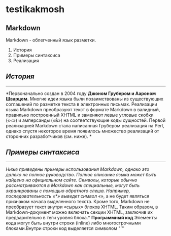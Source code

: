 # testikakmosh
## Markdown

Markdown - облегченный язык разметки.
 1. История
 2. Примеры синтаксиса 
 3. Реализация
## *История*
---
*Первоначально создан в 2004 году **Джоном Грубером и Аароном Шварцем.** Многие идеи языка были позаимствованы из существующих соглашений по разметке текста в электронных письмах. Реализации языка Markdown преобразуют текст в формате Markdown в валидный, правильно построенный XHTML и заменяют левые угловые скобки («<») и амперсанды («&») на соответствующие коды сущностей. Первой реализацией Markdown стала написанная Грубером реализация на Perl, однако спустя некоторое время появилось множество реализаций от сторонних разработчиков (см. ниже). *

## *Примеры синтаксиса*
---
*Ниже приведены примеры использования Markdown, однако это далеко не полное руководство. Полное описание языка может быть найдено на официальном сайте. Символы, которые обычно рассматриваются в Markdown как специальные, могут быть экранированы с помощью обратного слеша. Например, последовательность «\*» выведет символ «*», а не будет являться признаком начала выделенного текста. Кроме того, Markdown не преобразует текст внутри «сырых» блоков XHTML. Таким образом, в Markdown-документ можно включать секции XHTML, заключив их предварительно в теги уровня блока.*
**Программный код**
Элементы кода могут быть внутри строки (inline) либо многострочными блоками.Внутри строки код выделяется символом "`"
